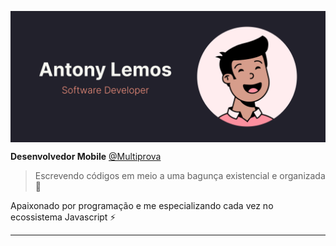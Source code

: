 <p align="center">
  <a href="https://www.linkedin.com/in/antonylemos/">
    <img align="center" src="background.png" />
  </a>
</p>

**Desenvolvedor Mobile** [@Multiprova](https://site.multiprova.ufrn.br/)

> Escrevendo códigos em meio a uma bagunça existencial e organizada 🌵

Apaixonado por programação e me especializando cada vez no ecossistema Javascript ⚡

---
